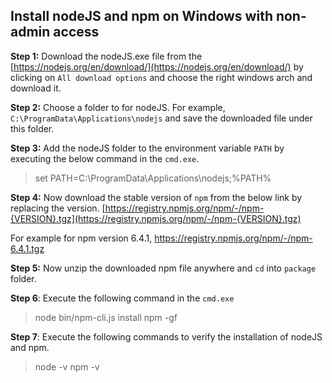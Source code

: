 ## Install nodeJS and npm on Windows with non-admin access

**Step 1:** Download the nodeJS.exe file from the [https://nodejs.org/en/download/](https://nodejs.org/en/download/) by clicking on `All download options` and choose the right windows arch and download it.

**Step 2:** Choose a folder to for nodeJS. For example, `C:\ProgramData\Applications\nodejs` and save the downloaded file under this folder.

**Step 3:** Add the nodeJS folder to the environment variable `PATH` by executing the below command in the `cmd.exe`.

> set PATH=C:\ProgramData\Applications\nodejs;%PATH% 

**Step 4:** Now download the stable version of `npm` from the below link by replacing the version.
[https://registry.npmjs.org/npm/-/npm-{VERSION}.tgz](https://registry.npmjs.org/npm/-/npm-{VERSION}.tgz)

For example for npm version 6.4.1, https://registry.npmjs.org/npm/-/npm-6.4.1.tgz

**Step 5:** Now unzip the downloaded npm file anywhere and `cd` into `package` folder.

**Step 6**: Execute the following command in the `cmd.exe`

> node bin/npm-cli.js install npm -gf

**Step 7**: Execute the following commands to verify the installation of nodeJS and npm.

> node -v
> npm -v
